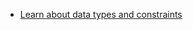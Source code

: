 * [Learn about data types and constraints](/sql-preview/data-types/data-types-home)

<!-- commented out because this isn't in the current branch
| Data type | Optional constraints | Further information |
|---|---|---|
| bool (boolean) | none |  |
| decimal | SCALE | [DECIMAL data type](/cloud/cloud-databases/cloud-decimal-data-type) |
| id | none | [ID data type](/cloud/cloud-databases/cloud-id-data-type) |
| idset | Time Quantum, TTL (Time to live) | [IDSET data type](/cloud/cloud-databases/cloud-idset-data-type) |
| int | min, max | [INT data type](/cloud/cloud-databases/cloud-int-data-type) |
| string | none | [STRING data type](/cloud/cloud-databases/cloud-string-data-type) |
| stringset | Time Quantum, TTL (Time to live) | [STRINGSET data type](/cloud/cloud-databases/cloud-stringset-data-type) |
| timestamp | Time unit | [TIMESTAMP data type](/cloud/cloud-databases/cloud-timestamp-data-type) |
-->
